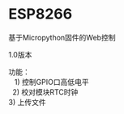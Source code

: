 # ESP8266
基于Micropython固件的Web控制

1.0版本

功能：<br>
    1) 控制GPIO口高低电平<br>
    2) 校对模块RTC时钟<br>
    3) 上传文件<br>
